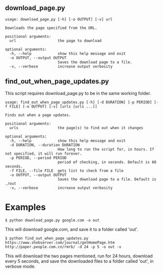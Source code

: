 ## download_page.py
```
usage: download_page.py [-h] [-o OUTPUT] [-v] url

Downloads the page specified from the URL.

positional arguments:
  url                   the page to download

optional arguments:
  -h, --help            show this help message and exit
  -o OUTPUT, --output OUTPUT
                        Saves the download page to a file.
  -v, --verbose         increase output verbosity
```

## find_out_when_page_updates.py
This script requires download_page.py to be in the same working folder.
```
usage: find_out_when_page_updates.py [-h] [-d DURATION] [-p PERIOD] [-f FILE] [-o OUTPUT] [-v] [urls [urls ...]]

Finds out when a page updates.

positional arguments:
  urls                  the page(s) to find out when it changes

optional arguments:
  -h, --help            show this help message and exit
  -d DURATION, --duration DURATION
                        How long to run the script for, in hours. If not specified, it will run forever.
  -p PERIOD, --period PERIOD
                        period of checking, in seconds. Default is 60 seconds.
  -f FILE, --file FILE  gets list to check from a file
  -o OUTPUT, --output OUTPUT
                        Saves the download page to a file. Default is ./out
  -v, --verbose         increase output verbosity
```

# Examples
```
$ python download_page.py google.com -o out
```
This will download google.com, and save it to a folder called 'out'.

```
$ python find_out_when_page_updates.py https://www.shobserver.com/journal/getHomePage.htm http://paper.people.com.cn/rmrb/ -d 24 -p 5 -o out -v
```
This will download the two pages mentioned, run for 24 hours, download every 5 seconds, and save the downloaded files to a folder called 'out', in verbose mode.
